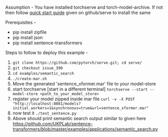 Assumption - 
You have installed torchserve and torch-model-archive. If not then follow [quick start guide](https://github.com/pytorch/serve) given on github/serve to install the same

Prerequisites - 
- pip install zipfile
- pip install json
- pip install sentence-transformers

Steps to follow to deploy this example - 

1. `git clone https://github.com/pytorch/serve.git; cd serve/`
2. `git checkout issue_390`
2. `cd examples/semantic_search`
3. `./create-mar.sh`
4. Move the generated 'sentence_xformer.mar' file to your model-store
5. start torchserve [start in a different terminal]
`torchserve --start --model-store <path_to_your_model_store>`
6. register your model zipped inside mar file
`curl -v -X POST "http://localhost:8081/models?initial_workers=1&synchronous=true&url=sentence_xformer.mar"`
7. now test it
`./test_sentence.py`
8. Above should print semantic search output similar to given here https://github.com/UKPLab/sentence-transformers/blob/master/examples/applications/semantic_search.py  
